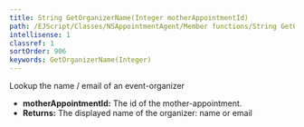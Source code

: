 ```yaml
---
title: String GetOrganizerName(Integer motherAppointmentId)
path: /EJScript/Classes/NSAppointmentAgent/Member functions/String GetOrganizerName(Integer p_0)
intellisense: 1
classref: 1
sortOrder: 906
keywords: GetOrganizerName(Integer)
---
```



Lookup the name / email of an event-organizer



* **motherAppointmentId:** The id of the mother-appointment.
* **Returns:** The displayed name of the organizer: name or email


